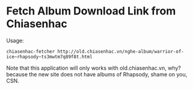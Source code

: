 # Fetch Album Download Link from Chiasenhac

Usage:

    chiasenhac-fetcher http://old.chiasenhac.vn/nghe-album/warrior-of-ice~rhapsody~ts3mwtm7q89f8t.html
    
Note that this application will only works with old.chiasenhac.vn, why? because the new site does not have albums of Rhapsody, shame on you, CSN.
